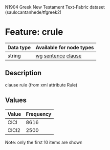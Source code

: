 <p>N1904 Greek New Testament Text-Fabric dataset (saulocantanhede/tfgreek2)</p>

<h1>Feature: crule</h1>

<table>
<thead>
<tr>
  <th>Data type</th>
  <th>Available for node types</th>
</tr>
</thead>
<tbody>
<tr>
  <td>string</td>
  <td><A HREF="featurebynodetype.md#wg">wg</A> <A HREF="featurebynodetype.md#sentence">sentence</A> <A HREF="featurebynodetype.md#clause">clause</A></td>
</tr>
</tbody>
</table>

<h2>Description</h2>

<p>clause rule (from xml attribute Rule)</p>

<h2>Values</h2>

<table>
<thead>
<tr>
  <th>Value</th>
  <th>Frequency</th>
</tr>
</thead>
<tbody>
<tr>
  <td>ClCl</td>
  <td>8616</td>
</tr>
<tr>
  <td>ClCl2</td>
  <td>2500</td>
</tr>
</tbody>
</table>

<p>Note: only the first 10 items are shown</p>
